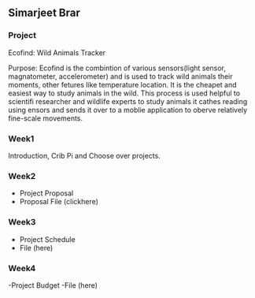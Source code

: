 ## Simarjeet Brar

### Project
Ecofind: Wild Animals Tracker

Purpose: Ecofind is the combintion of various sensors(light sensor, magnatometer, accelerometer) and is used to track wild animals their moments, other fetures like temperature location. It is the cheapet and easiest way to study animals in the wild. This process is used helpful to scientifi researcher and wildlife experts to study animals it cathes reading using ensors and sends it over to a moblie application to oberve relatively fine-scale movements.


### Week1

Introduction, Crib Pi and Choose over projects.

### Week2

- Project Proposal  
- Proposal File (clickhere)


### Week3
- Project Schedule 
- File (here)


### Week4
-Project Budget 
-File (here)

